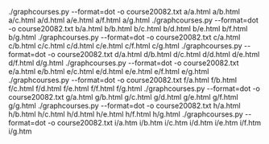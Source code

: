 ./graphcourses.py --format=dot -o course20082.txt a/a.html a/b.html a/c.html a/d.html a/e.html a/f.html a/g.html
./graphcourses.py --format=dot -o course20082.txt b/a.html b/b.html b/c.html b/d.html b/e.html b/f.html b/g.html
./graphcourses.py --format=dot -o course20082.txt c/a.html c/b.html c/c.html c/d.html c/e.html c/f.html c/g.html
./graphcourses.py --format=dot -o course20082.txt d/a.html d/b.html d/c.html d/d.html d/e.html d/f.html d/g.html
./graphcourses.py --format=dot -o course20082.txt e/a.html e/b.html e/c.html e/d.html e/e.html e/f.html e/g.html
./graphcourses.py --format=dot -o course20082.txt f/a.html f/b.html f/c.html f/d.html f/e.html f/f.html f/g.html
./graphcourses.py --format=dot -o course20082.txt g/a.html g/b.html g/c.html g/d.html g/e.html g/f.html g/g.html
./graphcourses.py --format=dot -o course20082.txt h/a.html h/b.html h/c.html h/d.html h/e.html h/f.html h/g.html
./graphcourses.py --format=dot -o course20082.txt i/a.htm i/b.htm i/c.htm i/d.htm i/e.htm i/f.htm i/g.htm
